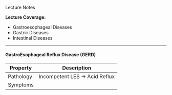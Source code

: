 Lecture Notes

**Lecture Coverage:**
- Gastroesophageal Diseases
- Gastric Diseases
- Intestinal Diseases

---
#### **GastroEsophageal Reflux Disease (GERD)**

| Property  | Description                   |
| --------- | ----------------------------- |
| Pathology | Incompetent LES → Acid Reflux |
| Symptoms  |                               |
